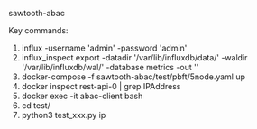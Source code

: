 sawtooth-abac

Key commands:
1. influx -username 'admin' -password 'admin'
2. influx_inspect export -datadir '/var/lib/influxdb/data/' -waldir '/var/lib/influxdb/wal/' -database metrics -out ''
3. docker-compose -f sawtooth-abac/test/pbft/5node.yaml up
4. docker inspect rest-api-0 | grep IPAddress
5. docker exec -it abac-client bash
6. cd test/
7. python3 test_xxx.py ip
